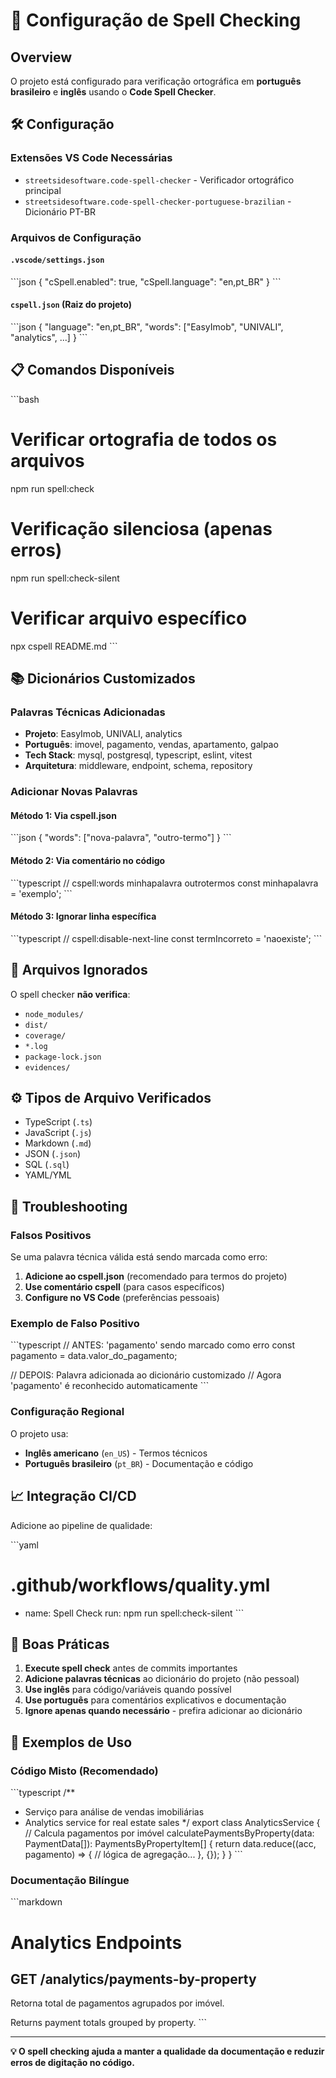 # 📝 Configuração de Spell Checking

## Overview

O projeto está configurado para verificação ortográfica em **português brasileiro** e **inglês** usando o **Code Spell Checker**.

## 🛠️ Configuração

### Extensões VS Code Necessárias

- `streetsidesoftware.code-spell-checker` - Verificador ortográfico principal
- `streetsidesoftware.code-spell-checker-portuguese-brazilian` - Dicionário PT-BR

### Arquivos de Configuração

#### `.vscode/settings.json`

\`\`\`json
{
  "cSpell.enabled": true,
  "cSpell.language": "en,pt_BR"
}
\`\`\`

#### `cspell.json` (Raiz do projeto)

\`\`\`json
{
  "language": "en,pt_BR",
  "words": ["EasyImob", "UNIVALI", "analytics", ...]
}
\`\`\`

## 📋 Comandos Disponíveis

\`\`\`bash
# Verificar ortografia de todos os arquivos
npm run spell:check

# Verificação silenciosa (apenas erros)
npm run spell:check-silent

# Verificar arquivo específico
npx cspell README.md
\`\`\`

## 📚 Dicionários Customizados

### Palavras Técnicas Adicionadas

- **Projeto**: EasyImob, UNIVALI, analytics
- **Português**: imovel, pagamento, vendas, apartamento, galpao
- **Tech Stack**: mysql, postgresql, typescript, eslint, vitest
- **Arquitetura**: middleware, endpoint, schema, repository

### Adicionar Novas Palavras

#### Método 1: Via cspell.json

\`\`\`json
{
  "words": ["nova-palavra", "outro-termo"]
}
\`\`\`

#### Método 2: Via comentário no código

\`\`\`typescript
// cspell:words minhapalavra outrotermos
const minhapalavra = 'exemplo';
\`\`\`

#### Método 3: Ignorar linha específica

\`\`\`typescript
// cspell:disable-next-line
const termIncorreto = 'naoexiste';
\`\`\`

## 🚫 Arquivos Ignorados

O spell checker **não verifica**:

- `node_modules/`
- `dist/`
- `coverage/`
- `*.log`
- `package-lock.json`
- `evidences/`

## ⚙️ Tipos de Arquivo Verificados

- TypeScript (`.ts`)
- JavaScript (`.js`)
- Markdown (`.md`)
- JSON (`.json`)
- SQL (`.sql`)
- YAML/YML

## 🔧 Troubleshooting

### Falsos Positivos

Se uma palavra técnica válida está sendo marcada como erro:

1. **Adicione ao cspell.json** (recomendado para termos do projeto)
2. **Use comentário cspell** (para casos específicos)
3. **Configure no VS Code** (preferências pessoais)

### Exemplo de Falso Positivo

\`\`\`typescript
// ANTES: 'pagamento' sendo marcado como erro
const pagamento = data.valor_do_pagamento;

// DEPOIS: Palavra adicionada ao dicionário customizado
// Agora 'pagamento' é reconhecido automaticamente
\`\`\`

### Configuração Regional

O projeto usa:

- **Inglês americano** (`en_US`) - Termos técnicos
- **Português brasileiro** (`pt_BR`) - Documentação e código

## 📈 Integração CI/CD

Adicione ao pipeline de qualidade:

\`\`\`yaml
# .github/workflows/quality.yml
- name: Spell Check
  run: npm run spell:check-silent
\`\`\`

## 🎯 Boas Práticas

1. **Execute spell check** antes de commits importantes
2. **Adicione palavras técnicas** ao dicionário do projeto (não pessoal)
3. **Use inglês** para código/variáveis quando possível
4. **Use português** para comentários explicativos e documentação
5. **Ignore apenas quando necessário** - prefira adicionar ao dicionário

## 📝 Exemplos de Uso

### Código Misto (Recomendado)

\`\`\`typescript
/**
 * Serviço para análise de vendas imobiliárias
 * Analytics service for real estate sales
 */
export class AnalyticsService {
  // Calcula pagamentos por imóvel
  calculatePaymentsByProperty(data: PaymentData[]): PaymentsByPropertyItem[] {
    return data.reduce((acc, pagamento) => {
      // lógica de agregação...
    }, {});
  }
}
\`\`\`

### Documentação Bilíngue

\`\`\`markdown
# Analytics Endpoints

## GET /analytics/payments-by-property

Retorna total de pagamentos agrupados por imóvel.

Returns payment totals grouped by property.
\`\`\`

---

**💡 O spell checking ajuda a manter a qualidade da documentação e reduzir erros de digitação no código.**
